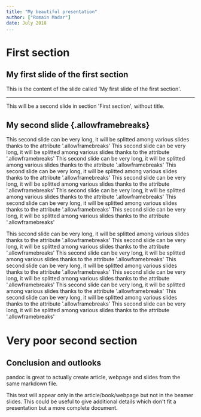 ```yaml
---
title: "My beautiful presentation"
author: ["Romain Madar"]
date: July 2018
...
```


# First section

## My first slide of the first section

This is the content of the slide called 'My first slide of the first section'.

---

This will be a second slide in section 'First section', without title.

## My second slide {.allowframebreaks}

This second slide can be very long, it will be splitted among
various slides thanks to the attribute '.allowframebreaks'
This second slide can be very long, it will be splitted among
various slides thanks to the attribute '.allowframebreaks'
This second slide can be very long, it will be splitted among
various slides thanks to the attribute '.allowframebreaks'
This second slide can be very long, it will be splitted among
various slides thanks to the attribute '.allowframebreaks'
This second slide can be very long, it will be splitted among
various slides thanks to the attribute '.allowframebreaks'
This second slide can be very long, it will be splitted among
various slides thanks to the attribute '.allowframebreaks'
This second slide can be very long, it will be splitted among
various slides thanks to the attribute '.allowframebreaks'
This second slide can be very long, it will be splitted among
various slides thanks to the attribute '.allowframebreaks'

This second slide can be very long, it will be splitted among
various slides thanks to the attribute '.allowframebreaks'
This second slide can be very long, it will be splitted among
various slides thanks to the attribute '.allowframebreaks'
This second slide can be very long, it will be splitted among
various slides thanks to the attribute '.allowframebreaks'
This second slide can be very long, it will be splitted among
various slides thanks to the attribute '.allowframebreaks'
This second slide can be very long, it will be splitted among
various slides thanks to the attribute '.allowframebreaks'
This second slide can be very long, it will be splitted among
various slides thanks to the attribute '.allowframebreaks'
This second slide can be very long, it will be splitted among
various slides thanks to the attribute '.allowframebreaks'
This second slide can be very long, it will be splitted among
various slides thanks to the attribute '.allowframebreaks'

# Very poor second section

## Conclusion and outlooks

pandoc is great to actually create article, webpage and slides from the
same markdown file.

<div class="notes">
This text will appear only in the article/book/webpage but not in the beamer slides.
This could be useful to give additional details which don't fit a presentation but
a more complete document.
</div>
